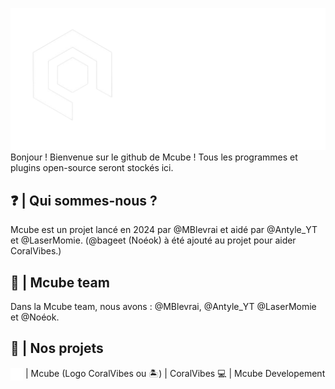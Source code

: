![mcubelogo](https://github.com/McubeMC/.github/blob/0a3105a678d1e4186f72cb2333d4363a011f25c4/images/mcubegithub.png)
Bonjour ! Bienvenue sur le github de Mcube ! Tous les programmes et plugins open-source seront stockés ici.

## ❓ | Qui sommes-nous ?
Mcube est un projet lancé en 2024 par @MBlevrai et aidé par @Antyle_YT et @LaserMomie. (@bageet (Noéok) à été ajouté au projet pour aider CoralVibes.)

## 👥 | Mcube team
Dans la Mcube team, nous avons :
@MBlevrai, @Antyle_YT @LaserMomie et @Noéok.

## 💾 | Nos projets
<img src="https://github.com/McubeMC/.github/blob/1d19ad65d8530f517cb1551465428835bcc84a64/images/ECv1.png?raw=true" alt="icon" width="20" style="vertical-align: middle;"/> | Mcube
(Logo CoralVibes ou 🏝️) | CoralVibes
💻 | Mcube Developement
